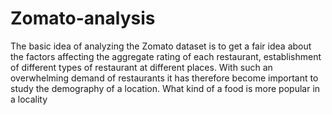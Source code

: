 # Zomato-analysis

The basic idea of analyzing the Zomato dataset is to get a fair idea about the factors affecting the aggregate rating of each restaurant, establishment of different types of restaurant at different places.
 With such an overwhelming demand of restaurants it has therefore become important to study the demography of a location. What kind of a food is more popular in a locality

